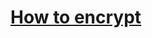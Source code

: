 # **[How to encrypt](https://support.microsoft.com/en-us/office/learn-about-encrypted-messages-in-outlook-com-3521aa01-77e3-4cfd-8a13-299eb60b1957?ui=en-us&rs=en-us&ad=us)**
